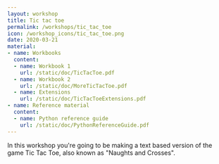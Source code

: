 ```yaml
---
layout: workshop
title: Tic tac toe
permalink: /workshops/tic_tac_toe
icon: /workshop_icons/tic_tac_toe.png
date: 2020-03-21
material:
- name: Workbooks
  content:
  - name: Workbook 1
    url: /static/doc/TicTacToe.pdf
  - name: Workbook 2
    url: /static/doc/MoreTicTacToe.pdf
  - name: Extensions
    url: /static/doc/TicTacToeExtensions.pdf
- name: Reference material
  content:
  - name: Python reference guide
    url: /static/doc/PythonReferenceGuide.pdf
---
```


In this workshop you're going to be making a text based version of the game Tic Tac Toe, also known as "Naughts and Crosses".
